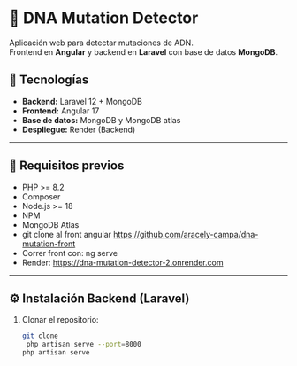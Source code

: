 # 🧬 DNA Mutation Detector

Aplicación web para detectar mutaciones de ADN.  
Frontend en **Angular** y backend en **Laravel** con base de datos **MongoDB**.





## 📌 Tecnologías

- **Backend:** Laravel 12 + MongoDB
- **Frontend:** Angular 17
- **Base de datos:** MongoDB  y MongoDB atlas
- **Despliegue:**  Render (Backend)

---




## 🚀 Requisitos previos

- PHP >= 8.2
- Composer
- Node.js >= 18
- NPM 
- MongoDB Atlas
- git clone al front angular  https://github.com/aracely-campa/dna-mutation-front
- Correr front con: ng serve
- Render: https://dna-mutation-detector-2.onrender.com
---

## ⚙️ Instalación Backend (Laravel)

1. Clonar el repositorio:
   ```bash
   git clone 
    php artisan serve --port=8000
   php artisan serve

